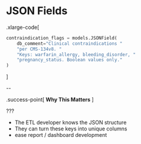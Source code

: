 # JSON Fields

.xlarge-code[
```python
contraindication_flags = models.JSONField(
    db_comment="Clinical contraindications "
    "per CMS-134v8. "
    "Keys: warfarin_allergy, bleeding_disorder, "
    "pregnancy_status. Boolean values only."
)
```

]

--

.success-point[
**Why This Matters**
]

???

- The ETL developer knows the JSON structure
- They can turn these keys into unique columns
- ease report / dashboard development

